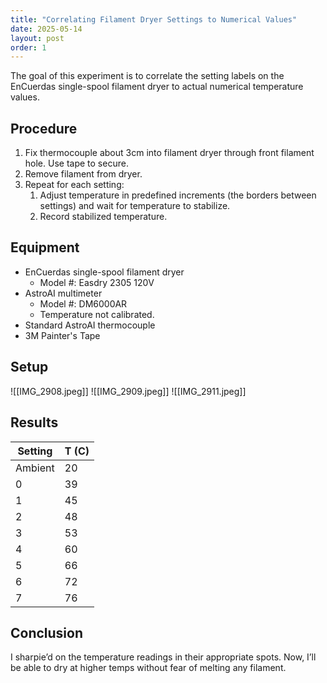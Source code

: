 ```yaml
---
title: "Correlating Filament Dryer Settings to Numerical Values"
date: 2025-05-14
layout: post
order: 1
---
```

The goal of this experiment is to correlate the setting labels on the EnCuerdas single-spool filament dryer to actual numerical temperature values.

## Procedure
1. Fix thermocouple about 3cm into filament dryer through front filament hole. Use tape to secure. 
2. Remove filament from dryer.
3. Repeat for each setting:
	1. Adjust temperature in predefined increments (the borders between settings) and wait for temperature to stabilize.
	2. Record stabilized temperature.
## Equipment
- EnCuerdas single-spool filament dryer
	- Model #: Easdry 2305 120V
- AstroAI multimeter 
	- Model #: DM6000AR
	- Temperature not calibrated.
- Standard AstroAI thermocouple
- 3M Painter's Tape
## Setup
![[IMG_2908.jpeg]]
![[IMG_2909.jpeg]]
![[IMG_2911.jpeg]]
## Results

| Setting | T (C) |
| ------- | ----- |
| Ambient | 20    |
| 0       | 39    |
| 1       | 45    |
| 2       | 48    |
| 3       | 53    |
| 4       | 60    |
| 5       | 66    |
| 6       | 72    |
| 7       | 76    |

## Conclusion
I sharpie’d on the temperature readings in their appropriate spots. Now, I’ll be able to dry at higher temps without fear of melting any filament.
